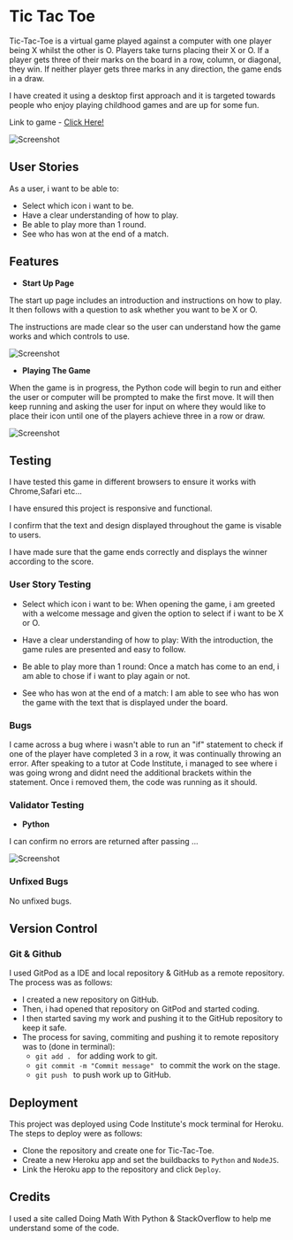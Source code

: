 # Tic Tac Toe

Tic-Tac-Toe is a virtual game played against a computer with one player being X whilst the other is O. Players take turns placing their X or O. If a player gets three of their marks on the board in a row, column, or diagonal, they win. If neither player gets three marks in any direction, the game ends in a draw.

I have created it using a desktop first approach and it is targeted towards people who enjoy playing childhood games and are up for some fun.

Link to game - <a href=" " target="blank" rel="noopener" aria-label="Visit Tic Tac Toe (Opens in a new tab)"> Click Here!</a>

![Screenshot]()

## User Stories

As a user, i want to be able to:

- Select which icon i want to be.
- Have a clear understanding of how to play.
- Be able to play more than 1 round.
- See who has won at the end of a match.


## Features


- __Start Up Page__

The start up page includes an introduction and instructions on how to play. It then follows with a question to ask whether you want to be X or O.

The instructions are made clear so the user can understand how the game works and which controls to use.

![Screenshot]()

- __Playing The Game__

When the game is in progress, the Python code will begin to run and either the user or computer will be prompted to make the first move. It will then keep running and asking the user for input on where they would like to place their icon until one of the players achieve three in a row or draw.

![Screenshot]()

## Testing

I have tested this game in different browsers to ensure it works with Chrome,Safari etc...

I have ensured this project is responsive and functional.

I confirm that the text and design displayed throughout the game is visable to users. 

I have made sure that the game ends correctly and displays the winner according to the score.

### User Story Testing 

- Select which icon i want to be: When opening the game, i am greeted with a welcome message and given the option to select if i want to be X or O.

- Have a clear understanding of how to play: With the introduction, the game rules are presented and easy to follow.

- Be able to play more than 1 round: Once a match has come to an end, i am able to chose if i want to play again or not.

- See who has won at the end of a match: I am able to see who has won the game with the text that is displayed under the board.

### Bugs

I came across a bug where i wasn't able to run an "if" statement to check if one of the player have completed 3 in a row, it was continually throwing an error. After speaking to a tutor at Code Institute, i managed to see where i was going wrong and didnt need the additional brackets within the statement. Once i removed them, the code was running as it should. 

### Validator Testing

- __Python__

I can confirm no errors are returned after passing ...

![Screenshot]()


### Unfixed Bugs

No unfixed bugs.

## Version Control

### Git & Github

I used GitPod as a IDE and local repository & GitHub as a remote repository. The process was as follows:
- I created a new repository on GitHub.
- Then, i had opened that repository on GitPod and started coding.
- I then started saving my work and pushing it to the GitHub repository to keep it safe.
- The process for saving, commiting and pushing it to remote repository was to (done in terminal): 
  - `git add . ` for adding work to git.
  - `git commit -m "Commit message" ` to commit the work on the stage.
  - `git push ` to push work up to GitHub.

## Deployment

This project was deployed using Code Institute's mock terminal for Heroku. The steps to deploy were as follows:

- Clone the repository and create one for Tic-Tac-Toe.
- Create a new Heroku app and set the buildbacks to `Python` and `NodeJS`.
- Link the Heroku app to the repository and click `Deploy`.

## Credits

I used a site called Doing Math With Python & StackOverflow to help me understand some of the code.
